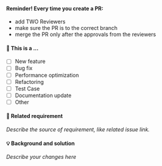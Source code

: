 #### Reminder! Every time you create a PR:

- add TWO Reviewers
- make sure the PR is to the correct branch
- merge the PR only after the approvals from the reviewers

#### 🤔 This is a ...

- [ ] New feature
- [ ] Bug fix
- [ ] Performance optimization
- [ ] Refactoring
- [ ] Test Case
- [ ] Documentation update
- [ ] Other

#### 🔗 Related requirement

_Describe the source of requirement, like related issue link._

#### 💡 Background and solution

_Describe your changes here_
